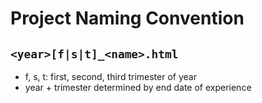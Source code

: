 # Project Naming Convention

<!-- <<STYLE+TAG>>> -->

## `<year>[f|s|t]_<name>.html`

* f, s, t: first, second, third trimester of year
* year + trimester determined by end date of experience
